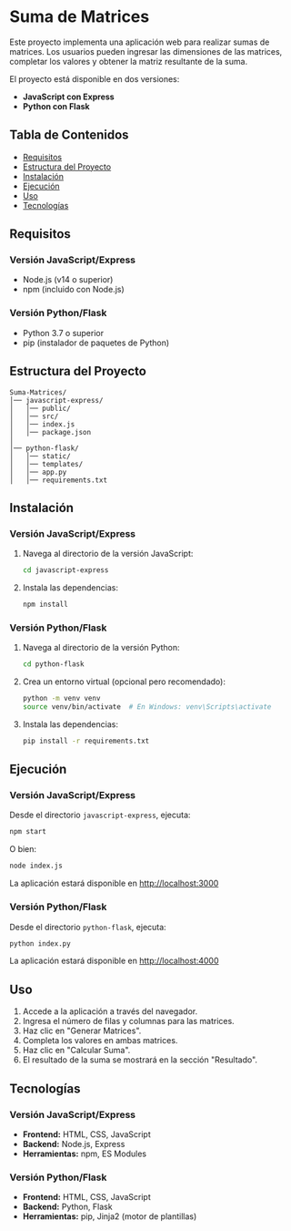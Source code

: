 # Suma de Matrices

Este proyecto implementa una aplicación web para realizar sumas de matrices. Los
usuarios pueden ingresar las dimensiones de las matrices, completar los valores
y obtener la matriz resultante de la suma.

El proyecto está disponible en dos versiones:

- **JavaScript con Express**
- **Python con Flask**

## Tabla de Contenidos

- [Requisitos](#requisitos)
- [Estructura del Proyecto](#estructura-del-proyecto)
- [Instalación](#instalacion)
- [Ejecución](#ejecucion)
- [Uso](#uso)
- [Tecnologías](#tecnologias)

## Requisitos

### Versión JavaScript/Express

- Node.js (v14 o superior)
- npm (incluido con Node.js)

### Versión Python/Flask

- Python 3.7 o superior
- pip (instalador de paquetes de Python)

## Estructura del Proyecto

```
Suma-Matrices/
│── javascript-express/
│   │── public/
│   │── src/
│   │── index.js
│   │── package.json
│
│── python-flask/
│   │── static/
│   │── templates/
│   │── app.py
│   │── requirements.txt
```

## Instalación

### Versión JavaScript/Express

1. Navega al directorio de la versión JavaScript:
   ```sh
   cd javascript-express
   ```
2. Instala las dependencias:
   ```sh
   npm install
   ```

### Versión Python/Flask

1. Navega al directorio de la versión Python:
   ```sh
   cd python-flask
   ```
2. Crea un entorno virtual (opcional pero recomendado):
   ```sh
   python -m venv venv
   source venv/bin/activate  # En Windows: venv\Scripts\activate
   ```
3. Instala las dependencias:
   ```sh
   pip install -r requirements.txt
   ```

## Ejecución

### Versión JavaScript/Express

Desde el directorio `javascript-express`, ejecuta:

```sh
npm start
```

O bien:

```sh
node index.js
```

La aplicación estará disponible en
[http://localhost:3000](http://localhost:3000)

### Versión Python/Flask

Desde el directorio `python-flask`, ejecuta:

```sh
python index.py
```

La aplicación estará disponible en
[http://localhost:4000](http://localhost:4000)

## Uso

1. Accede a la aplicación a través del navegador.
2. Ingresa el número de filas y columnas para las matrices.
3. Haz clic en "Generar Matrices".
4. Completa los valores en ambas matrices.
5. Haz clic en "Calcular Suma".
6. El resultado de la suma se mostrará en la sección "Resultado".

## Tecnologías

### Versión JavaScript/Express

- **Frontend:** HTML, CSS, JavaScript
- **Backend:** Node.js, Express
- **Herramientas:** npm, ES Modules

### Versión Python/Flask

- **Frontend:** HTML, CSS, JavaScript
- **Backend:** Python, Flask
- **Herramientas:** pip, Jinja2 (motor de plantillas)
